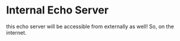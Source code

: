 # Internal Echo Server

this echo server will be accessible from externally as well! So, on the internet.